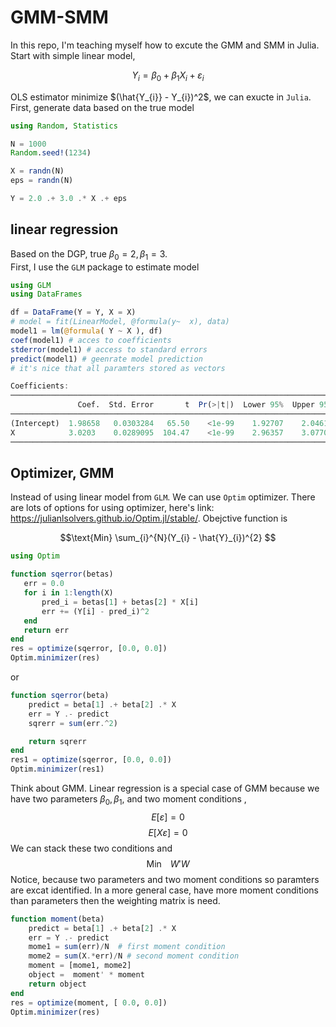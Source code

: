 # GMM-SMM

In this repo, I'm teaching myself how to excute the GMM and SMM in Julia. Start with simple linear model,

$$ Y_{i} = \beta_{0} + \beta_{1}X_{i} + \varepsilon_{i}$$

OLS estimator minimize $(\hat{Y_{i}} - Y_{i})^2$, we can exucte in `Julia`. First, generate data based on the true model

```Julia
using Random, Statistics

N = 1000
Random.seed!(1234)

X = randn(N)
eps = randn(N)

Y = 2.0 .+ 3.0 .* X .+ eps
```
## linear regression

Based on the DGP, true $\beta_{0} = 2,\beta_{1} = 3$.\
First, I use the `GLM` package to estimate model

```Julia
using GLM
using DataFrames

df = DataFrame(Y = Y, X = X)
# model = fit(LinearModel, @formula(y~  x), data)
model1 = lm(@formula( Y ~ X ), df)
coef(model1) # acces to coefficients
stderror(model1) # access to standard errors
predict(model1) # geenrate model prediction 
# it's nice that all paramters stored as vectors 

Coefficients:
────────────────────────────────────────────────────────────────────────
               Coef.  Std. Error       t  Pr(>|t|)  Lower 95%  Upper 95%
────────────────────────────────────────────────────────────────────────
(Intercept)  1.98658   0.0303284   65.50    <1e-99    1.92707    2.0461
X            3.0203    0.0289095  104.47    <1e-99    2.96357    3.07703
────────────────────────────────────────────────────────────────────────
```

## Optimizer, GMM

Instead of using linear model from `GLM`. We can use `Optim` optimizer. There are lots of options for using optimizer, here's link: https://julianlsolvers.github.io/Optim.jl/stable/. Obejctive function is 

  $$\text{Min} \sum_{i}^{N}(Y_{i} - \hat{Y}_{i})^{2} $$
  
 ```Julia
 using Optim

function sqerror(betas)
    err = 0.0
    for i in 1:length(X)
        pred_i = betas[1] + betas[2] * X[i]
        err += (Y[i] - pred_i)^2
    end
    return err
end
res = optimize(sqerror, [0.0, 0.0])
Optim.minimizer(res)
```
or 

```Julia
function sqerror(beta)
    predict = beta[1] .+ beta[2] .* X
    err = Y .- predict
    sqrerr = sum(err.^2)

    return sqrerr
end
res1 = optimize(sqerror, [0.0, 0.0])
Optim.minimizer(res1)
```
Think about GMM. Linear regression is a special case of GMM because we have two parameters $\beta_{0}, \beta_{1}$, and two moment conditions ,
$$E[\varepsilon] = 0$$
$$E[X\varepsilon] = 0$$
We can stack these two conditions and 
$$ \text{Min} \,\,\,\,\,\,  W'W $$ 
Notice, because two parameters and two moment conditions so paramters are excat identified. In a more general case, have more moment conditions than parameters then the weighting matrix is need.

```Julia
function moment(beta)
    predict = beta[1] .+ beta[2] .* X
    err = Y .- predict
    mome1 = sum(err)/N  # first moment condition
    mome2 = sum(X.*err)/N # second moment condition
    moment = [mome1, mome2]
    object =  moment' * moment
    return object
end
res = optimize(moment, [ 0.0, 0.0])
Optim.minimizer(res)
```
